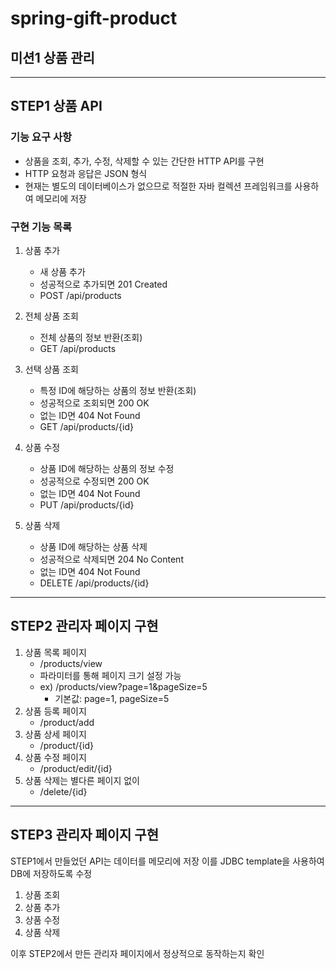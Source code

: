 # spring-gift-product

## 미션1 상품 관리
___
## STEP1 상품 API

### 기능 요구 사항
- 상품을 조회, 추가, 수정, 삭제할 수 있는 간단한 HTTP API를 구현
- HTTP 요청과 응답은 JSON 형식
- 현재는 별도의 데이터베이스가 없으므로 적절한 자바 컬렉션 프레임워크를 사용하여 메모리에 저장

### 구현 기능 목록
1. 상품 추가
    - 새 상품 추가
    - 성공적으로 추가되면 201 Created
    - POST /api/products

2. 전체 상품 조회
    - 전체 상품의 정보 반환(조회)
    - GET /api/products

3. 선택 상품 조회
    - 특정 ID에 해당하는 상품의 정보 반환(조회)
    - 성공적으로 조회되면 200 OK
    - 없는 ID면 404 Not Found
    - GET /api/products/{id}

4. 상품 수정
    - 상품 ID에 해당하는 상품의 정보 수정
    - 성공적으로 수정되면 200 OK
    - 없는 ID면 404 Not Found
    - PUT /api/products/{id}

5. 상품 삭제
    - 상품 ID에 해당하는 상품 삭제
    - 성공적으로 삭제되면 204 No Content
    - 없는 ID면 404 Not Found
    - DELETE /api/products/{id}

___
## STEP2 관리자 페이지 구현
1. 상품 목록 페이지
   - /products/view
   - 파라미터를 통해 페이지 크기 설정 가능
   - ex) /products/view?page=1&pageSize=5
     - 기본값: page=1, pageSize=5
2. 상품 등록 페이지
   - /product/add
3. 상품 상세 페이지
   - /product/{id}
4. 상품 수정 페이지
   - /product/edit/{id}
5. 상품 삭제는 별다른 페이지 없이
   - /delete/{id}

___
## STEP3 관리자 페이지 구현
STEP1에서 만들었던  API는 데이터를 메모리에 저장
이를 JDBC template을 사용하여 DB에 저장하도록 수정

1. 상품 조회
2. 상품 추가
3. 상품 수정
4. 상품 삭제

이후 STEP2에서 만든 관리자 페이지에서 정상적으로 동작하는지 확인